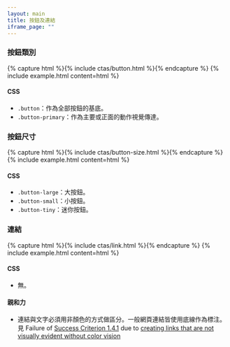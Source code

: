 ```yaml
---
layout: main
title: 按鈕及連結
iframe_page: ""
---
```


### 按鈕類別

{% capture html %}{% include ctas/button.html %}{% endcapture %}
{% include example.html content=html %}

#### CSS

- `.button`：作為全部按鈕的基底。
- `.button-primary`：作為主要或正面的動作視覺傳達。

### 按鈕尺寸

{% capture html %}{% include ctas/button-size.html %}{% endcapture %}
{% include example.html content=html %}

#### CSS

- `.button-large`：大按鈕。
- `.button-small`：小按鈕。
- `.button-tiny`：迷你按鈕。

### 連結

{% capture html %}{% include ctas/link.html %}{% endcapture %}
{% include example.html content=html %}

#### CSS

- 無。

#### 親和力

- 連結與文字必須用非顏色的方式做區分。一般網頁連結皆使用底線作為標注。見 Failure of [Success Criterion 1.4.1](https://w3c.github.io/wcag/understanding/use-of-color.html) due to [creating links that are not visually evident without color vision](https://www.w3.org/WAI/WCAG22/Techniques/failures/F73)
